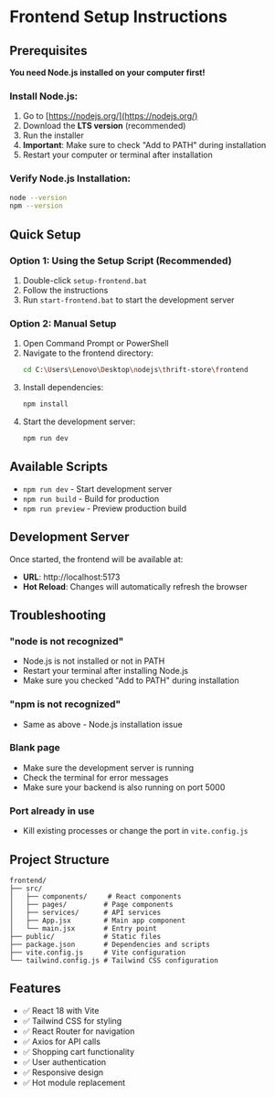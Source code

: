 # Frontend Setup Instructions

## Prerequisites

**You need Node.js installed on your computer first!**

### Install Node.js:
1. Go to [https://nodejs.org/](https://nodejs.org/)
2. Download the **LTS version** (recommended)
3. Run the installer
4. **Important**: Make sure to check "Add to PATH" during installation
5. Restart your computer or terminal after installation

### Verify Node.js Installation:
```bash
node --version
npm --version
```

## Quick Setup

### Option 1: Using the Setup Script (Recommended)
1. Double-click `setup-frontend.bat`
2. Follow the instructions
3. Run `start-frontend.bat` to start the development server

### Option 2: Manual Setup
1. Open Command Prompt or PowerShell
2. Navigate to the frontend directory:
   ```bash
   cd C:\Users\Lenovo\Desktop\nodejs\thrift-store\frontend
   ```
3. Install dependencies:
   ```bash
   npm install
   ```
4. Start the development server:
   ```bash
   npm run dev
   ```

## Available Scripts

- `npm run dev` - Start development server
- `npm run build` - Build for production
- `npm run preview` - Preview production build

## Development Server

Once started, the frontend will be available at:
- **URL**: http://localhost:5173
- **Hot Reload**: Changes will automatically refresh the browser

## Troubleshooting

### "node is not recognized"
- Node.js is not installed or not in PATH
- Restart your terminal after installing Node.js
- Make sure you checked "Add to PATH" during installation

### "npm is not recognized"
- Same as above - Node.js installation issue

### Blank page
- Make sure the development server is running
- Check the terminal for error messages
- Make sure your backend is also running on port 5000

### Port already in use
- Kill existing processes or change the port in `vite.config.js`

## Project Structure

```
frontend/
├── src/
│   ├── components/     # React components
│   ├── pages/         # Page components
│   ├── services/      # API services
│   ├── App.jsx        # Main app component
│   └── main.jsx       # Entry point
├── public/            # Static files
├── package.json       # Dependencies and scripts
├── vite.config.js     # Vite configuration
└── tailwind.config.js # Tailwind CSS configuration
```

## Features

- ✅ React 18 with Vite
- ✅ Tailwind CSS for styling
- ✅ React Router for navigation
- ✅ Axios for API calls
- ✅ Shopping cart functionality
- ✅ User authentication
- ✅ Responsive design
- ✅ Hot module replacement 